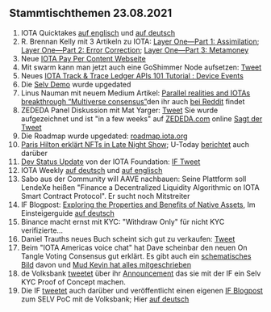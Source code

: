 ## Stammtischthemen 23.08.2021

1. IOTA Quicktakes [auf englisch](https://www.youtube.com/watch?v=M3Ft8dMAYPA) und [auf deutsch](https://www.youtube.com/watch?v=Tpbf62K_51A)
2. R. Brennan Kelly mit 3 Artikeln zu IOTA: [Layer One—Part 1: Assimilation](https://iologica.substack.com/p/assimilation); [Layer One—Part 2: Error Correction](https://iologica.substack.com/p/error-correction); [Layer One—Part 3: Metamoney](https://iologica.substack.com/p/metamoney)
3. Neue [IOTA Pay Per Content Webseite](https://pay-per-content.com/)
4. Mit swarm kann man jetzt auch eine GoShimmer Node aufsetzen: [Tweet](https://twitter.com/TANGLEBAY/status/1427615608926003206?s=20)
5. Neues [IOTA Track & Trace Ledger APIs 101 Tutorial : Device Events](https://iotaledger.github.io/gtsc-track-trace/tutorial/track-trace-ledger-api-tutorial-101.html)
6. Die [Selv Demo](https://selv.iota.org/) wurde upgedated
7. Linus Nauman mit neuem Medium Artikel: [Parallel realities and IOTAs breakthrough “Multiverse consensus”](https://t.co/9Sx1bstI50?amp=1)den ihr auch [bei Reddit](https://www.reddit.com/r/CryptoCurrency/comments/p6qk3h/parallel_realities_and_iotas_breakthrough/) findet
8. ZEDEDA Panel Diskussion mit Mat Yarger: [Tweet](https://twitter.com/Mat_Yarger/status/1428091101345370117?s=20) Sie wurde aufgezeichnet und ist "in a few weeks" auf [ZEDEDA.com](https://zededa.com/transform/) online [Sagt der Tweet](https://twitter.com/defshepherd/status/1428102678132019202?s=20)
9. Die Roadmap wurde upgedated: [roadmap.iota.org](https://roadmap.iota.org/)
10. [Paris Hilton erklärt NFTs in Late Night Show](https://twitter.com/FallonTonight/status/1427849296506880002?s=20); U-Today [berichtet](https://u.today/paris-hilton-endorses-nfts-on-the-tonight-show-with-jimmy-fallon) auch darüber
11. [Dev Status Update](https://blog.iota.org/dev-status-update-august-2021/) von der IOTA Foundation: [IF Tweet](https://twitter.com/iota/status/1428344498053173253?s=19)
12. IOTA Weekly [auf deutsch](https://www.youtube.com/watch?v=uDQHy2Ro9QA&feature=youtu.be) und [auf englisch](https://www.youtube.com/watch?v=Ji77n4noZs0)
13. Sabo aus der Community will AAVE nachbauen: Seine Plattform soll LendeXe heißen "Finance a Decentralized Liquidity Algorithmic on IOTA Smart Contract Protocol". Er sucht noch Mitstreiter
14. IF Blogpost: [Exploring the Properties and Benefits of Native Assets](https://blog.iota.org/exploring-the-properties-and-benefits-of-native-assets/), Im Einsteigerguide [auf deutsch](https://iota-einsteiger-guide.de/iota-native-assets-eigenschaften-und-vorteile.html)
15. Binance macht ernst mit KYC: [](https://www.binance.com/en/amp/support/announcement/51bf294e26324211a4731ca998e110ca) "Withdraw Only" für nicht KYC verifizierte...
16. Daniel Trauths neues Buch scheint sich gut zu verkaufen: [Tweet](https://twitter.com/DanielTrauth/status/1428608916158623748?s=20)
17. Beim "IOTA Americas voice chat" hat Dave scheinbar den neuen On Tangle Voting Consensus gut erklärt. Es gibt auch ein [schematisches Bild](https://twitter.com/adam_unchained/status/1428552989644574722?s=20) davon und [Mud Kevin hat alles mitgeschrieben](https://twitter.com/MudKevin/status/1428528852540616706?s=20)
18. de Volksbank [tweetet](https://twitter.com/devolksbank/status/1428640785830981637?s=20) über ihr [Announcement](https://innovatie.devolksbank.nl/cases/de-volksbank-werkt-aan-een-eerlijkere-data-economie-met-de-demo-selv/) das sie mit der IF ein Selv KYC Proof of Concept machen.
19. Die IF [tweetet](https://twitter.com/iota/status/1428648332767944709?s=20) auch darüber und veröffentlicht einen eigenen [IF Blogpost](https://blog.iota.org/iota-foundation-collaborates-with-de-volksbank-to-create-reusable-kyc-poc-on-selv/amp/?__twitter_impression=true) zum SELV PoC mit de Volksbank; Hier [auf deutsch](https://iota-einsteiger-guide.de/iota-selv-de-volksbank.html)
